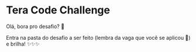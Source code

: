 # Tera Code Challenge

Olá, bora pro desafio? :dancers:

Entra na pasta do desafio a ser feito (lembra da vaga que você se aplicou 👀) e brilha! ✨✨✨